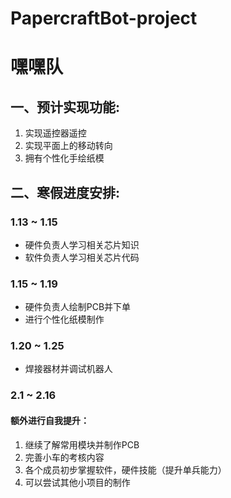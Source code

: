 # PapercraftBot-project
# 嘿嘿队

## 一、预计实现功能:

 1. 实现遥控器遥控
 2. 实现平面上的移动转向
 3. 拥有个性化手绘纸模

## 二、寒假进度安排:


### 1.13 ~ 1.15

 - 硬件负责人学习相关芯片知识
 - 软件负责人学习相关芯片代码

### 1.15 ~ 1.19
   
 - 硬件负责人绘制PCB并下单
 - 进行个性化纸模制作

### 1.20 ~ 1.25

 - 焊接器材并调试机器人

### 2.1  ~  2.16

#### 额外进行自我提升：

 1. 继续了解常用模块并制作PCB
 2. 完善小车的考核内容
 3. 各个成员初步掌握软件，硬件技能（提升单兵能力）
 4. 可以尝试其他小项目的制作
